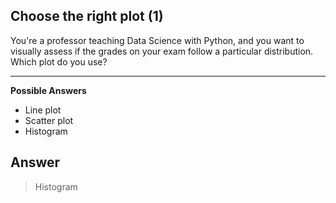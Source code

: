 ## Choose the right plot (1)

You're a professor teaching Data Science with Python, and you want to visually assess if the grades on your exam follow a particular distribution. Which plot do you use?

<hr>

**Possible Answers**
* Line plot
* Scatter plot
* Histogram

## Answer
> Histogram